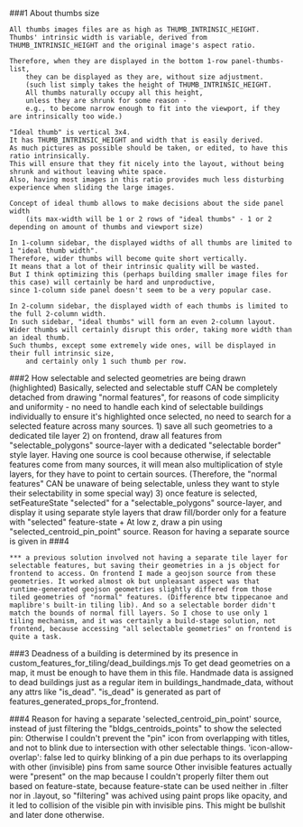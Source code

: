 ###1 About thumbs size

    All thumbs images files are as high as THUMB_INTRINSIC_HEIGHT.
    Thumbs' intrinsic width is variable, derived from THUMB_INTRINSIC_HEIGHT and the original image's aspect ratio.

    Therefore, when they are displayed in the bottom 1-row panel-thumbs-list,
        they can be displayed as they are, without size adjustment.
        (such list simply takes the height of THUMB_INTRINSIC_HEIGHT.
        All thumbs naturally occupy all this height,
        unless they are shrunk for some reason -
        e.g., to become narrow enough to fit into the viewport, if they are intrinsically too wide.)

    "Ideal thumb" is vertical 3x4.
    It has THUMB_INTRINSIC_HEIGHT and width that is easily derived.
    As much pictures as possible should be taken, or edited, to have this ratio intrinsically.
    This will ensure that they fit nicely into the layout, without being shrunk and without leaving white space.
    Also, having most images in this ratio provides much less disturbing experience when sliding the large images.

    Concept of ideal thumb allows to make decisions about the side panel width
        (its max-width will be 1 or 2 rows of "ideal thumbs" - 1 or 2 depending on amount of thumbs and viewport size)

    In 1-column sidebar, the displayed widths of all thumbs are limited to 1 "ideal thumb width".
    Therefore, wider thumbs will become quite short vertically.
    It means that a lot of their intrinsic quality will be wasted.
    But I think optimizing this (perhaps building smaller image files for this case) will certainly be hard and unproductive,
    since 1-column side panel doesn't seem to be a very popular case.

    In 2-column sidebar, the displayed width of each thumbs is limited to the full 2-column width.
    In such sidebar, "ideal thumbs" will form an even 2-column layout.
    Wider thumbs will certainly disrupt this order, taking more width than an ideal thumb.
    Such thumbs, except some extremely wide ones, will be displayed in their full intrinsic size,
        and certainly only 1 such thumb per row.




###2 How selectable and selected geometries are being drawn (highlighted)
    Basically, selected and selectable stuff CAN be completely detached from drawing "normal features",
    for reasons of code simplicity and uniformity
        - no need to handle each kind of selectable buildings individually to ensure it's highlighted once selected,
        no need to search for a selected feature across many sources.
    1) save all such geometries to a dedicated tile layer
    2) on frontend, draw all features from "selectable_polygons" source-layer with a dedicated "selectable border" style layer.
        Having one source is cool because otherwise, if selectable features come from many sources, it will mean also multiplication of style layers, for they have to point to certain sources.
        (Therefore, the "normal features" CAN be unaware of being selectable,
        unless they want to style their selectability in some special way)
    3) once feature is selected, setFeatureState "selected" for a "selectable_polygons" source-layer, and display it using separate style layers that draw fill/border only for a feature with "selected" feature-state
        + At low z, draw a pin using "selected_centroid_pin_point" source. Reason for having a separate source is given in ###4

    *** a previous solution involved not having a separate tile layer for selectable features, but saving their geometries in a js object for frontend to access. On frontend I made a geojson source from these geometries. It worked almost ok but unpleasant aspect was that runtime-generated geojson geometries slightly differed from those tiled geometries of "normal" features. (Difference btw tippecanoe and maplibre's built-in tiling lib). And so a selectable border didn't match the bounds of normal fill layers. So I chose to use only 1 tiling mechanism, and it was certainly a build-stage solution, not frontend, because accessing "all selectable geometries" on frontend is quite a task.

###3
    Deadness of a building is determined by its presence in custom_features_for_tiling/dead_buildings.mjs
    To get dead geometries on a map, it must be enough to have them in this file.
    Handmade data is assigned to dead buildings just as a regular item in buildings_handmade_data, without any attrs like "is_dead".
    "is_dead" is generated as part of features_generated_props_for_frontend.



###4 Reason for having a separate 'selected_centroid_pin_point' source, instead of just filtering the "bldgs_centroids_points" to show the selected pin:
    Otherwise I couldn't prevent the "pin" icon from overlapping with titles, and not to blink due to intersection with other selectable things.
    'icon-allow-overlap': false led to quirky blinking of a pin due perhaps to its overlapping with other (invisible) pins from same source
    Other invisible features actually were "present" on the map because I couldn't properly filter them out based on feature-state,
    because feature-state can be used neither in .filter nor in .layout, so "filtering" was achived using paint props like opacity,
    and it led to collision of the visible pin with invisible pins.
    This might be bullshit and later done otherwise.